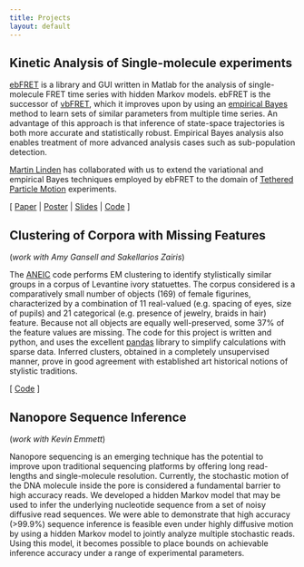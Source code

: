 ```yaml
---
title: Projects
layout: default
---
```


<!-- ## Anglican: SMC Inference in Probabilistic Programs

(*work with [Frank Wood](http://www.stat.columbia.edu/~fwood/)*)

I'm currently working on Anglican, Frank Wood's implementation of the [Church](http://projects.csail.mit.edu/church/wiki/Church) language, written in [Clojure](http://clojure.org/), designed with the aim of performing SMC and particle MCMC inference in probabilistic programs.
 -->
## Kinetic Analysis of Single-molecule experiments

[ebFRET](http://ebfret.github.io) is a library and GUI written in Matlab for the analysis of single-molecule FRET time series with hidden Markov models. ebFRET is the successor of [vbFRET](http://vbfret.sourceforge.net/), which it improves upon by using an [empirical Bayes](http://en.wikipedia.org/wiki/Empirical_Bayes) method to learn sets of similar parameters from multiple time series. An advantage of this approach is that inference of state-space trajectories is both more accurate and statistically robust. Empirical Bayes analysis also enables treatment of more advanced analysis cases  such as sub-population detection. 

[Martin Linden](http://www.dbb.su.se/en/?p=researchgroup&id=167) has collaborated with us to extend the variational and empirical Bayes techniques employed by ebFRET to the domain of [Tethered Particle Motion](http://en.wikipedia.org/wiki/Tethered_particle_motion) experiments.

\[ 
  [Paper](/assets/pdf/vandemeent_icml_2013.pdf)
  |
  [Poster](/assets/pdf/vandemeent_icml_2013_poster.pdf)
  |
  [Slides](https://github.com/jwvdm/ibio-presentation)
  |
  [Code](https://ebfret.github.io)
\]


<!-- ![ebfret-screenshot](../assets/images/ebfret.png)  -->

## Clustering of Corpora with Missing Features

(*work with Amy Gansell and Sakellarios Zairis*)

The [ANEIC](http://aneic.github.io) code performs EM clustering to identify stylistically similar groups in a corpus of Levantine ivory statuettes. The corpus considered is a comparatively small number of objects (169) of female figurines, characterized by a combination of 11 real-valued (e.g. spacing of eyes, size of pupils) and 21 categorical (e.g. presence of jewelry, braids in hair) feature. Because not all objects are equally well-preserved, some 37% of the feature values are missing. The code for this project is written and python, and uses the excellent [pandas](http://pandas.pydata.org/) library to simplify calculations with sparse data. Inferred clusters, obtained in a completely unsupervised manner, prove in good agreement with established art historical notions of stylistic traditions.

\[ 
  [Code](https://github.com/ebfret)
\]  


## Nanopore Sequence Inference 

(*work with Kevin Emmett*)

Nanopore sequencing is an emerging technique has the potential to improve upon traditional sequencing platforms by offering long read-lengths and single-molecule resolution. Currently, the stochastic motion of the DNA molecule inside the pore is considered a fundamental barrier to high accuracy reads. We developed a hidden Markov model that may be used to infer the underlying nucleotide sequence from a set of noisy diffusive read sequences. We were able to demonstrate that high accuracy (>99.9%) sequence inference is feasible even under highly diffusive motion by using a hidden Markov model to jointly analyze multiple stochastic reads. Using this model, it becomes possible to place bounds on achievable inference accuracy under a range of experimental parameters.

<!-- ![aneic-objects](../assets/images/aneic_sample_objects.png)  -->











